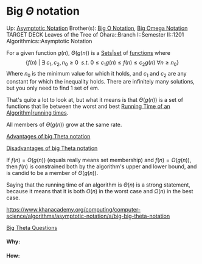 # Big $\Theta$ notation

Up: [Asymptotic Notation](asymptotic_notation)
Brother(s): [Big O Notation](big_o_notation), [Big Omega Notation](big_omega_notation)
TARGET DECK
Leaves of the Tree of Ohara::Branch I::Semester II::1201 Algorithmics::Asymptotic Notation


For a given function $g(n)$, $\Theta (g(n))$ is a [Sets|set](sets|set) of [functions](functions) where 
$$ \{f(n)\ |\ \exists\ c_1,c_2,n_0 \ge0\ \ s.t.\  0 \leq c_1g(n) \le f(n) \le c_2g(n)\  \forall n \ge n_0 \} $$
Where $n_0$ is the minimum value for which it holds, and $c_1$ and $c_2$ are any constant for which the inequality holds. There are infinitely many solutions, but you only need to find 1 set of em.

That's quite a lot to look at, but what it means is that $\Theta (g(n))$ is a set of functions that lie between the worst and best [Running Time of an Algorithm|running times](running_time_of_an_algorithm|running_times).

All members of $\Theta (g(n))$ grow at the same rate.

[Advantages of big Theta notation](advantages_of_big_theta_notation)

[Disadvantages of big Theta notation](disadvantages_of_big_theta_notation)

If $f(n) = O(g(n))$ (equals really means set membership) and $f(n) = Ω(g(n))$, then $f(n)$ is constrained both by the algorithm's upper and lower bound, and is candid to be a member of $\Theta (g(n))$.

Saying that the running time of an algorithm is $\Theta(n)$ is a strong statement, because it means that it is both $O(n)$ in the worst case and $\Omega (n)$ in the best case.

https://www.khanacademy.org/computing/computer-science/algorithms/asymptotic-notation/a/big-big-theta-notation

[Big Theta Questions](big_theta_questions)




























#### Why:
#### How:









